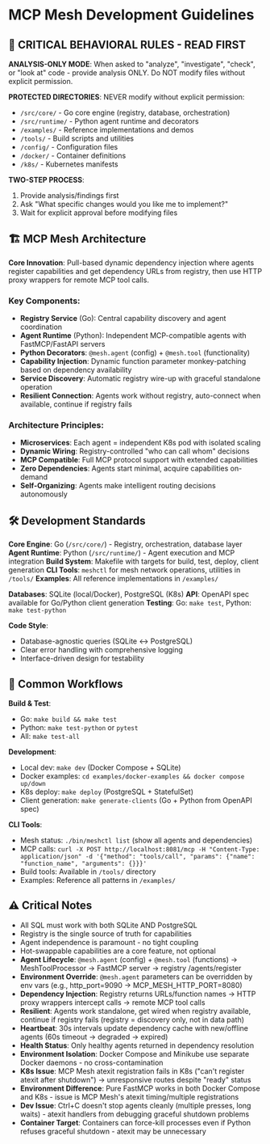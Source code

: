 # MCP Mesh Development Guidelines

## 🚨 CRITICAL BEHAVIORAL RULES - READ FIRST

**ANALYSIS-ONLY MODE**: When asked to "analyze", "investigate", "check", or "look at" code - provide analysis ONLY. Do NOT modify files without explicit permission.

**PROTECTED DIRECTORIES**: NEVER modify without explicit permission:

- `/src/core/` - Go core engine (registry, database, orchestration)
- `/src/runtime/` - Python agent runtime and decorators
- `/examples/` - Reference implementations and demos
- `/tools/` - Build scripts and utilities
- `/config/` - Configuration files
- `/docker/` - Container definitions
- `/k8s/` - Kubernetes manifests

**TWO-STEP PROCESS**:

1. Provide analysis/findings first
2. Ask "What specific changes would you like me to implement?"
3. Wait for explicit approval before modifying files

## 🏗️ MCP Mesh Architecture

**Core Innovation**: Pull-based dynamic dependency injection where agents register capabilities and get dependency URLs from registry, then use HTTP proxy wrappers for remote MCP tool calls.

### Key Components:

- **Registry Service** (Go): Central capability discovery and agent coordination
- **Agent Runtime** (Python): Independent MCP-compatible agents with FastMCP/FastAPI servers
- **Python Decorators**: `@mesh.agent` (config) + `@mesh.tool` (functionality)
- **Capability Injection**: Dynamic function parameter monkey-patching based on dependency availability
- **Service Discovery**: Automatic registry wire-up with graceful standalone operation
- **Resilient Connection**: Agents work without registry, auto-connect when available, continue if registry fails

### Architecture Principles:

- **Microservices**: Each agent = independent K8s pod with isolated scaling
- **Dynamic Wiring**: Registry-controlled "who can call whom" decisions
- **MCP Compatible**: Full MCP protocol support with extended capabilities
- **Zero Dependencies**: Agents start minimal, acquire capabilities on-demand
- **Self-Organizing**: Agents make intelligent routing decisions autonomously

## 🛠️ Development Standards

**Core Engine**: Go (`/src/core/`) - Registry, orchestration, database layer
**Agent Runtime**: Python (`/src/runtime/`) - Agent execution and MCP integration
**Build System**: Makefile with targets for build, test, deploy, client generation
**CLI Tools**: `meshctl` for mesh network operations, utilities in `/tools/`
**Examples**: All reference implementations in `/examples/`

**Databases**: SQLite (local/Docker), PostgreSQL (K8s)
**API**: OpenAPI spec available for Go/Python client generation
**Testing**: Go: `make test`, Python: `make test-python`

**Code Style**:

- Database-agnostic queries (SQLite ↔ PostgreSQL)
- Clear error handling with comprehensive logging
- Interface-driven design for testability

## 🔄 Common Workflows

**Build & Test**:

- Go: `make build && make test`
- Python: `make test-python` or `pytest`
- All: `make test-all`

**Development**:

- Local dev: `make dev` (Docker Compose + SQLite)
- Docker examples: `cd examples/docker-examples && docker compose up/down`
- K8s deploy: `make deploy` (PostgreSQL + StatefulSet)
- Client generation: `make generate-clients` (Go + Python from OpenAPI spec)

**CLI Tools**:

- Mesh status: `./bin/meshctl list` (show all agents and dependencies)
- MCP calls: `curl -X POST http://localhost:8081/mcp -H "Content-Type: application/json" -d '{"method": "tools/call", "params": {"name": "function_name", "arguments": {}}}'`
- Build tools: Available in `/tools/` directory
- Examples: Reference all patterns in `/examples/`

## ⚠️ Critical Notes

- All SQL must work with both SQLite AND PostgreSQL
- Registry is the single source of truth for capabilities
- Agent independence is paramount - no tight coupling
- Hot-swappable capabilities are a core feature, not optional
- **Agent Lifecycle**: `@mesh.agent` (config) + `@mesh.tool` (functions) → MeshToolProcessor → FastMCP server → registry /agents/register
- **Environment Override**: `@mesh.agent` parameters can be overridden by env vars (e.g., http_port=9090 → MCP_MESH_HTTP_PORT=8080)
- **Dependency Injection**: Registry returns URLs/function names → HTTP proxy wrappers intercept calls → remote MCP tool calls
- **Resilient**: Agents work standalone, get wired when registry available, continue if registry fails (registry = discovery only, not in data path)
- **Heartbeat**: 30s intervals update dependency cache with new/offline agents (60s timeout → degraded → expired)
- **Health Status**: Only healthy agents returned in dependency resolution
- **Environment Isolation**: Docker Compose and Minikube use separate Docker daemons - no cross-contamination
- **K8s Issue**: MCP Mesh atexit registration fails in K8s ("can't register atexit after shutdown") → unresponsive routes despite "ready" status
- **Environment Difference**: Pure FastMCP works in both Docker Compose and K8s - issue is MCP Mesh's atexit timing/multiple registrations
- **Dev Issue**: Ctrl+C doesn't stop agents cleanly (multiple presses, long waits) - atexit handlers from debugging graceful shutdown problems
- **Container Target**: Containers can force-kill processes even if Python refuses graceful shutdown - atexit may be unnecessary

